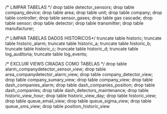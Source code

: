 /* LIMPAR TABELAS */
drop table detector_sensors;
drop table company_device;
drop table area;
drop table unit;
drop table company;
drop table controller;
drop table sensor_gases;
drop table gas cascade;
drop table sensor;
drop table detector;
drop table transmitter;
drop table manufacturer;

/* LIMPAR TABELAS DADOS HISTORICOS*/
truncate table historic;
truncate table historic_alarm;
truncate table historic_a;
truncate table historic_b;
truncate table historic_c;
truncate table historic_d;
truncate table log_auditoria;
truncate table log_events;


/* EXCLUIR VIEWS CRIADAS COMO TABELAS */
drop table alarm_companydetector_sensor_view;
drop table area_companydetector_alarm_view;
drop table company_detector_view;
drop table company_sumary_view;
drop table company_view;
drop table dash_companies_alarm;
drop table dash_companies_position;
drop table dash_companies;
drop table dash_detectors_maintenance;
drop table historic_view_hour;
drop table historic_view_day;
drop table historic_view;
drop table queue_email_view;
drop table queue_sigma_view;
drop table queue_sms_view;
drop table position_historic_view